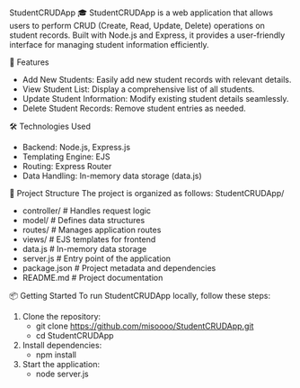 StudentCRUDApp 🎓
StudentCRUDApp is a web application that allows users to perform CRUD (Create, Read, Update, Delete) operations on student records. Built with Node.js and Express, it provides a user-friendly interface for managing student information efficiently.

🚀 Features
- Add New Students: Easily add new student records with relevant details.
- View Student List: Display a comprehensive list of all students.
- Update Student Information: Modify existing student details seamlessly.
- Delete Student Records: Remove student entries as needed.

🛠️ Technologies Used
- Backend: Node.js, Express.js
- Templating Engine: EJS
- Routing: Express Router
- Data Handling: In-memory data storage (data.js)

📂 Project Structure
The project is organized as follows:
StudentCRUDApp/
- controller/       # Handles request logic
- model/            # Defines data structures
- routes/           # Manages application routes
- views/            # EJS templates for frontend
- data.js           # In-memory data storage
- server.js         # Entry point of the application
- package.json      # Project metadata and dependencies
- README.md         # Project documentation

📦 Getting Started
To run StudentCRUDApp locally, follow these steps:
1. Clone the repository:
   - git clone https://github.com/misoooo/StudentCRUDApp.git
   - cd StudentCRUDApp
2. Install dependencies:
   - npm install
3. Start the application:
   - node server.js
